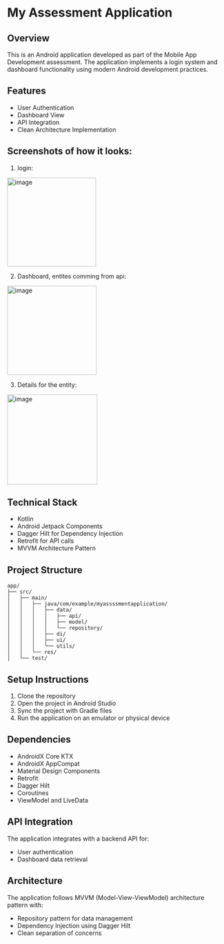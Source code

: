 # My Assessment Application

## Overview
This is an Android application developed as part of the Mobile App Development assessment. The application implements a login system and dashboard functionality using modern Android development practices.

## Features
- User Authentication
- Dashboard View
- API Integration
- Clean Architecture Implementation

## Screenshots of how it looks:
1. login:
<img width="206" alt="image" src="https://github.com/user-attachments/assets/602d7614-ce3c-4130-b011-7b005c8524dd" />





2. Dashboard, entites comming from api:
<img width="207" alt="image" src="https://github.com/user-attachments/assets/1ee51b43-4f34-4d57-9cfc-6bfc239dfcaf" />









3. Details for the entity:
<img width="209" alt="image" src="https://github.com/user-attachments/assets/47e401e4-0072-4ee7-987c-31cdd5419824" />


## Technical Stack
- Kotlin
- Android Jetpack Components
- Dagger Hilt for Dependency Injection
- Retrofit for API calls
- MVVM Architecture Pattern

## Project Structure
```
app/
├── src/
│   ├── main/
│   │   ├── java/com/example/myassssmentapplication/
│   │   │   ├── data/
│   │   │   │   ├── api/
│   │   │   │   ├── model/
│   │   │   │   └── repository/
│   │   │   ├── di/
│   │   │   ├── ui/
│   │   │   └── utils/
│   │   └── res/
│   └── test/
```

## Setup Instructions
1. Clone the repository
2. Open the project in Android Studio
3. Sync the project with Gradle files
4. Run the application on an emulator or physical device

## Dependencies
- AndroidX Core KTX
- AndroidX AppCompat
- Material Design Components
- Retrofit
- Dagger Hilt
- Coroutines
- ViewModel and LiveData

## API Integration
The application integrates with a backend API for:
- User authentication
- Dashboard data retrieval

## Architecture
The application follows MVVM (Model-View-ViewModel) architecture pattern with:
- Repository pattern for data management
- Dependency Injection using Dagger Hilt
- Clean separation of concerns



